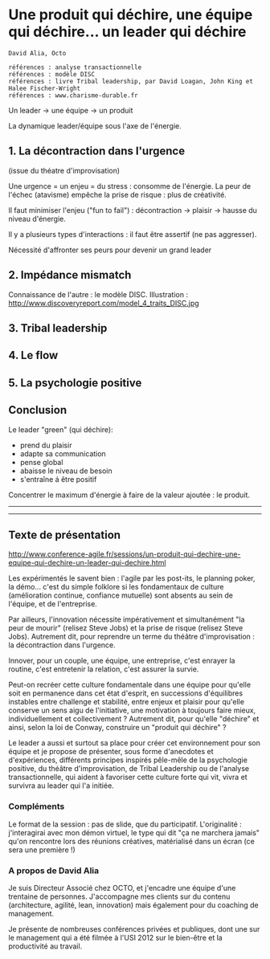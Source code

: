 # Une produit qui déchire, une équipe qui déchire... un leader qui déchire
    David Alia, Octo
    
    références : analyse transactionnelle
    références : modèle DISC
    références : livre Tribal leadership, par David Loagan, John King et Halee Fischer-Wright 
    références : www.charisme-durable.fr


Un leader -> une équipe -> un produit

La dynamique leader/équipe sous l'axe de l'énergie.

## 1. La décontraction dans l'urgence
(issue du théatre d'improvisation)

Une urgence = un enjeu = du stress : consomme de l'énergie.
La peur de l'échec (atavisme) empêche la prise de risque : plus de créativité.

Il faut minimiser l'enjeu ("fun to fail") : décontraction -> plaisir -> hausse du niveau d'énergie.

Il y a plusieurs types d'interactions : il faut être assertif (ne pas aggresser).

Nécessité d'affronter ses peurs pour devenir un grand leader

## 2. Impédance mismatch
Connaissance de l'autre : le modèle DISC. Illustration : http://www.discoveryreport.com/model_4_traits_DISC.jpg


## 3. Tribal leadership
## 4. Le flow
## 5. La psychologie positive
## Conclusion
Le leader "green" (qui déchire):
* prend du plaisir
* adapte sa communication
* pense global
* abaisse le niveau de besoin
* s'entraîne á être positif

Concentrer le maximum d'énergie à faire de la valeur ajoutée : le produit.



----
----

## Texte de présentation
http://www.conference-agile.fr/sessions/un-produit-qui-dechire-une-equipe-qui-dechire-un-leader-qui-dechire.html

Les expérimentés le savent bien : l'agile par les post-its, le planning poker, la démo... c'est du simple folklore si les fondamentaux de culture (amélioration continue, confiance mutuelle) sont absents au sein de l'équipe, et de l'entreprise.

Par ailleurs, l'innovation nécessite impérativement et simultanément "la peur de mourir" (relisez Steve Jobs) et la prise de risque (relisez Steve Jobs). Autrement dit, pour reprendre un terme du théâtre d'improvisation : la décontraction dans l'urgence.

Innover, pour un couple, une équipe, une entreprise, c'est enrayer la routine, c'est entretenir la relation, c'est assurer la survie.

Peut-on recréer cette culture fondamentale dans une équipe pour qu'elle soit en permanence dans cet état d'esprit, en successions d'équilibres instables entre challenge et stabilité, entre enjeux et plaisir pour qu'elle conserve un sens aigu de l'initiative, une motivation à toujours faire mieux, individuellement et collectivement ? Autrement dit, pour qu'elle "déchire" et ainsi, selon la loi de Conway, construire un "produit qui déchire" ?

Le leader a aussi et surtout sa place pour créer cet environnement pour son équipe et je propose de présenter, sous forme d'anecdotes et d'expériences, différents principes inspirés pêle-mêle de la psychologie positive, du théâtre d'improvisation, de Tribal Leadership ou de l'analyse transactionnelle, qui aident à favoriser cette culture forte qui vit, vivra et survivra au leader qui l'a initiée.

### Compléments
Le format de la session : pas de slide, que du participatif. L'originalité : j'interagirai avec mon démon virtuel, le type qui dit "ça ne marchera jamais" qu'on rencontre lors des réunions créatives, matérialisé dans un écran (ce sera une première !)

### A propos de David Alia
Je suis Directeur Associé chez OCTO, et j'encadre une équipe d'une trentaine de personnes. J'accompagne mes clients sur du contenu (architecture, agilité, lean, innovation) mais également pour du coaching de management.

Je présente de nombreuses conférences privées et publiques, dont une sur le management qui a été filmée à l'USI 2012 sur le bien-être et la productivité au travail.

